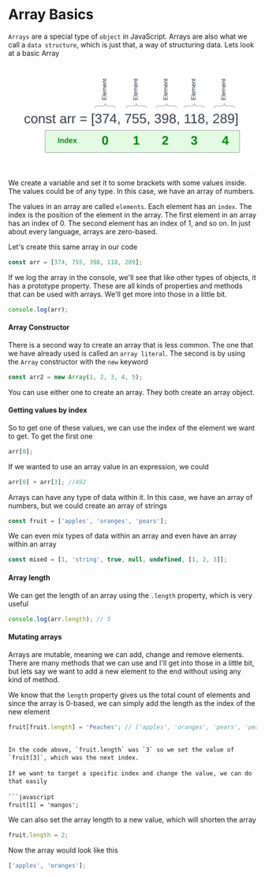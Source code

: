 # Array Basics

`Arrays` are a special type of `object` in JavaScript. Arrays are also what we call a `data structure`, which is just that, a way of structuring data. Lets look at a basic Array

<img src="../images/array.png" alt="" style="width: 500px" />

We create a variable and set it to some brackets with some values inside. The values could be of any type. In this case, we have an array of numbers.

The values in an array are called `elements`. Each element has an `index`. The index is the position of the element in the array. The first element in an array has an index of 0. The second element has an index of 1, and so on. In just about every language, arrays are zero-based.

Let's create this same array in our code

```javascript
const arr = [374, 755, 398, 118, 289];
```

If we log the array in the console, we'll see that like other types of objects, it has a prototype property. These are all kinds of properties and methods that can be used with arrays. We'll get more into those in a little bit.

```javascript
console.log(arr);
```

#### Array Constructor

There is a second way to create an array that is less common. The one that we have already used is called an `array literal`. The second is by using the `Array` constructor with the `new` keyword

```js
const arr2 = new Array(1, 2, 3, 4, 5);
```

You can use either one to create an array. They both create an array object.

#### Getting values by index

So to get one of these values, we can use the index of the element we want to get. To get the first one

```javascript
arr[0];
```

If we wanted to use an array value in an expression, we could

```javascript
arr[0] + arr[3]; //492
```

Arrays can have any type of data within it. In this case, we have an array of numbers, but we could create an array of strings

```javascript
const fruit = ['apples', 'oranges', 'pears'];
```

We can even mix types of data within an array and even have an array within an array

```javascript
const mixed = [1, 'string', true, null, undefined, [1, 2, 3]];
```

#### Array length

We can get the length of an array using the `.length` property, which is very useful

```javascript
console.log(arr.length); // 5
```

#### Mutating arrays

Arrays are mutable, meaning we can add, change and remove elements. There are many methods that we can use and I'll get into those in a little bit, but lets say we want to add a new element to the end without using any kind of method.

We know that the `length` property gives us the total count of elements and since the array is 0-based, we can simply add the length as the index of the new element

```JavaScript
fruit[fruit.length] = 'Peaches'; // ['apples', 'oranges', 'pears', 'peaches']
```

````

In the code above, `fruit.length` was `3` so we set the value of `fruit[3]`, which was the next index.

If we want to target a specific index and change the value, we can do that easily

```javascript
fruit[1] = 'mangos';
````

We can also set the array length to a new value, which will shorten the array

```JavaScript
fruit.length = 2;
```

Now the array would look like this

```javascript
['apples', 'oranges'];
```
